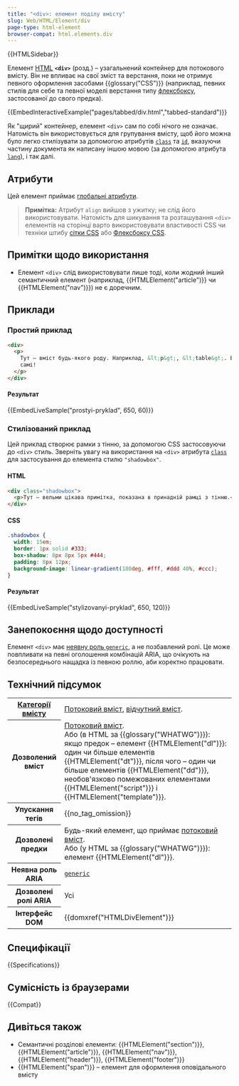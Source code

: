 ```yaml
---
title: "<div>: елемент поділу вмісту"
slug: Web/HTML/Element/div
page-type: html-element
browser-compat: html.elements.div
---
```


{{HTMLSidebar}}

Елемент [HTML](/uk/docs/Web/HTML) **`<div>`** (розд.) – узагальнений контейнер для потокового вмісту. Він не впливає на свої зміст та верстання, поки не отримує певного оформлення засобами {{glossary("CSS")}} (наприклад, певних стилів для себе та певної моделі верстання типу [флексбоксу](/uk/docs/Web/CSS/CSS_flexible_box_layout), застосованої до свого предка).

{{EmbedInteractiveExample("pages/tabbed/div.html","tabbed-standard")}}

Як "щирий" контейнер, елемент `<div>` сам по собі нічого не означає. Натомість він використовується для групування вмісту, щоб його можна було легко стилізувати за допомогою атрибутів [`class`](/uk/docs/Web/HTML/Global_attributes#class) та [`id`](/uk/docs/Web/HTML/Global_attributes#id), вказуючи частину документа як написану іншою мовою (за допомогою атрибута [`lang`](/uk/docs/Web/HTML/Global_attributes#lang)), і так далі.

## Атрибути

Цей елемент приймає [глобальні атрибути](/uk/docs/Web/HTML/Global_attributes).

> **Примітка:** Атрибут `align` вийшов з ужитку; не слід його використовувати. Натомість для шикування та розташування `<div>` елементів на сторінці варто використовувати властивості CSS чи техніки штибу [сітки CSS](/uk/docs/Web/CSS/CSS_Grid_Layout) або [Флексбоксу CSS](/uk/docs/Learn/CSS/CSS_layout/Flexbox).

## Примітки щодо використання

- Елемент `<div>` слід використовувати лише тоді, коли жодний інший семантичний елемент (наприклад, {{HTMLElement("article")}} чи {{HTMLElement("nav")}}) не є доречним.

## Приклади

### Простий приклад

```html
<div>
  <p>
    Тут – вміст будь-якого роду. Наприклад, &lt;p&gt;, &lt;table&gt;. Вирішуйте
    самі!
  </p>
</div>
```

#### Результат

{{EmbedLiveSample("prostyi-pryklad", 650, 60)}}

### Стилізований приклад

Цей приклад створює рамки з тінню, за допомогою CSS застосовуючи до `<div>` стиль. Зверніть увагу на використання на `<div>` атрибута [`class`](/uk/docs/Web/HTML/Global_attributes#class) для застосування до елемента стилю `"shadowbox"`.

#### HTML

```html
<div class="shadowbox">
  <p>Тут – вельми цікава примітка, показана в принадній рамці з тінню.</p>
</div>
```

#### CSS

```css
.shadowbox {
  width: 15em;
  border: 1px solid #333;
  box-shadow: 8px 8px 5px #444;
  padding: 8px 12px;
  background-image: linear-gradient(180deg, #fff, #ddd 40%, #ccc);
}
```

#### Результат

{{EmbedLiveSample("stylizovanyi-pryklad", 650, 120)}}

## Занепокоєння щодо доступності

Елемент `<div>` має [неявну роль `generic`](https://www.w3.org/TR/wai-aria-1.2/#generic), а не позбавлений ролі. Це може повпливати на певні оголошення комбінацій ARIA, що очікують на безпосереднього нащадка із певною роллю, аби коректно працювати.

## Технічний підсумок

<table class="properties">
  <tbody>
    <tr>
      <th scope="row">
        <a href="/uk/docs/Web/HTML/Content_categories"
          >Категорії вмісту</a
        >
      </th>
      <td>
        <a href="/uk/docs/Web/HTML/Content_categories#potokovyi-vmist"
          >Потоковий вміст</a
        >, <a href="/uk/docs/Web/HTML/Content_categories#vidchutnyi-vmist">відчутний вміст</a>.
      </td>
    </tr>
    <tr>
      <th scope="row">Дозволений вміст</th>
      <td>
        <a href="/uk/docs/Web/HTML/Content_categories#potokovyi-vmist"
          >Потоковий вміст</a
        >.<br />Або (в HTML за {{glossary("WHATWG")}}): якщо предок – елемент
        {{HTMLElement("dl")}}: один чи більше елементів
        {{HTMLElement("dt")}}, після чого – один чи більше елементів
        {{HTMLElement("dd")}}, необов'язково помежованих елементами
        {{HTMLElement("script")}} і
        {{HTMLElement("template")}}.
      </td>
    </tr>
    <tr>
      <th scope="row">Упускання тегів</th>
      <td>{{no_tag_omission}}</td>
    </tr>
    <tr>
      <th scope="row">Дозволені предки</th>
      <td>
        Будь-який елемент, що приймає
        <a href="/uk/docs/Web/HTML/Content_categories#potokovyi-vmist"
          >потоковий вміст</a
        >.<br />Або (у HTML за {{glossary("WHATWG")}}):
        елемент {{HTMLElement("dl")}}.
      </td>
    </tr>
    <tr>
      <th scope="row">Неявна роль ARIA</th>
      <td>
        <code
          ><a href="/uk/docs/Web/Accessibility/ARIA/Roles/generic_role"
            >generic</a
          ></code
        >
      </td>
    </tr>
    <tr>
      <th scope="row">Дозволені ролі ARIA</th>
      <td>Усі</td>
    </tr>
    <tr>
      <th scope="row">Інтерфейс DOM</th>
      <td>{{domxref("HTMLDivElement")}}</td>
    </tr>
  </tbody>
</table>

## Специфікації

{{Specifications}}

## Сумісність із браузерами

{{Compat}}

## Дивіться також

- Семантичні розділові елементи: {{HTMLElement("section")}}, {{HTMLElement("article")}}, {{HTMLElement("nav")}}, {{HTMLElement("header")}}, {{HTMLElement("footer")}}
- {{HTMLElement("span")}} – елемент для оформлення оповідального вмісту

